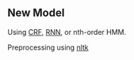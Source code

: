 ## New Model

Using [CRF](https://www.analyticsvidhya.com/blog/2018/08/nlp-guide-conditional-random-fields-text-classification/), [RNN](https://www.analyticsvidhya.com/blog/2022/01/sentiment-analysis-with-lstm/), or nth-order HMM.

Preprocessing using [nltk](https://www.geeksforgeeks.org/removing-stop-words-nltk-python/)